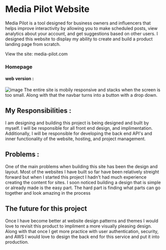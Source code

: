# Media Pilot Website 
Media Pilot is a tool designed for business owners and influencers that helps improve interactivity by allowing you to make scheduled posts, view analytics about your account, and get suggestions based on other users. I designed this website to display my ability to create and build a product landing page from scratch.

View the site: media-pilot.com

### Homepage 
#### web version :
![image](https://user-images.githubusercontent.com/81537476/171307179-589f8d3c-cf6e-4916-9cee-c29fcc088d08.png)
The entire site is mobily responsive and stacks when the screen is too small. Along with that the navbar turns into a button with a drop down. 






## My Responsibilities :
I am designing and building this project is being designed and built by myself. I will be responsible for all front end design, and implimentation. Additionally, I will be responsible for developing the back end API's and inner functionality of the website, hosting, and project management.

## Problems :
One of the main problems when building this site has been the design and layout. Most of the websites I have built so far have been relatively streight forward but when I started this project I hadn't had much experience creating the content for sites. I soon noticed building a design that is simple or already made is the easy part. The hard part is finding what parts can go together and look amazing in the process

## The future for this project
Once I have become better at website design patterns and themes I would love to revisit this product to impliment a more visually pleasing design. Along with that once I get more practice with user authentication, security, and AWS I would love to design the back end for this service and put it into production. 


